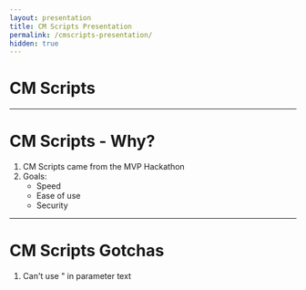 ```yaml
---
layout: presentation
title: CM Scripts Presentation
permalink: /cmscripts-presentation/
hidden: true
---
```


# CM Scripts

---
# CM Scripts - Why?
1. CM Scripts came from the MVP Hackathon
1. Goals:
    * Speed
    * Ease of use
    * Security
---
# CM Scripts Gotchas
1. Can't use " in parameter text